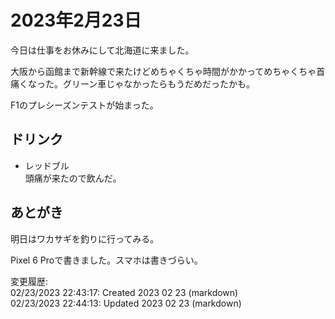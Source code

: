 # 2023年2月23日

今日は仕事をお休みにして北海道に来ました。

大阪から函館まで新幹線で来たけどめちゃくちゃ時間がかかってめちゃくちゃ首痛くなった。グリーン車じゃなかったらもうだめだったかも。

F1のプレシーズンテストが始まった。

## ドリンク

- レッドブル  
頭痛が来たので飲んだ。

## あとがき

明日はワカサギを釣りに行ってみる。

Pixel 6 Proで書きました。スマホは書きづらい。

変更履歴:  
02/23/2023 22:43:17: Created 2023 02 23 (markdown)  
02/23/2023 22:44:13: Updated 2023 02 23 (markdown)  
